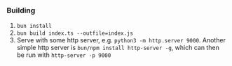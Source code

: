 ### Building

1. `bun install`
2. `bun build index.ts --outfile=index.js`
3. Serve with some http server, e.g. `python3 -m http.server 9000`. Another simple http server is `bun/npm install http-server -g`, which can then be run with `http-server -p 9000`
